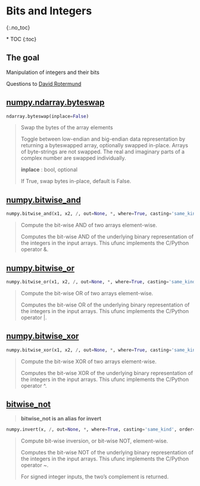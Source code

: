 # Bits and Integers​
{:.no_toc}

<nav markdown="1" class="toc-class">
* TOC
{:toc}
</nav>

## The goal

Manipulation of integers and their bits

Questions to [David Rotermund](mailto:davrot@uni-bremen.de)

## [numpy.ndarray.byteswap](https://numpy.org/doc/stable/reference/generated/numpy.ndarray.byteswap.html)

```python
ndarray.byteswap(inplace=False)
```

> Swap the bytes of the array elements
> 
> Toggle between low-endian and big-endian data representation by returning a byteswapped array, optionally swapped in-place. Arrays of byte-strings are not swapped. The real and imaginary parts of a complex number are swapped individually.
>
> **inplace** : bool, optional
> 
> If True, swap bytes in-place, default is False.


## [numpy.bitwise_and](https://numpy.org/doc/stable/reference/generated/numpy.bitwise_and.html)

```python
numpy.bitwise_and(x1, x2, /, out=None, *, where=True, casting='same_kind', order='K', dtype=None, subok=True[, signature, extobj])
```

> Compute the bit-wise AND of two arrays element-wise.
> 
> Computes the bit-wise AND of the underlying binary representation of the integers in the input arrays. This ufunc implements the C/Python operator &.


## [numpy.bitwise_or](https://numpy.org/doc/stable/reference/generated/numpy.bitwise_or.html)

```python
numpy.bitwise_or(x1, x2, /, out=None, *, where=True, casting='same_kind', order='K', dtype=None, subok=True[, signature, extobj]) 
```

>  Compute the bit-wise OR of two arrays element-wise.
>  
> Computes the bit-wise OR of the underlying binary representation of the integers in the input arrays. This ufunc implements the C/Python operator \|.

## [numpy.bitwise_xor](https://numpy.org/doc/stable/reference/generated/numpy.bitwise_xor.html)

```python
numpy.bitwise_xor(x1, x2, /, out=None, *, where=True, casting='same_kind', order='K', dtype=None, subok=True[, signature, extobj])
```

> Compute the bit-wise XOR of two arrays element-wise.
> 
> Computes the bit-wise XOR of the underlying binary representation of the integers in the input arrays. This ufunc implements the C/Python operator ^.

## [bitwise_not](https://numpy.org/doc/stable/reference/generated/numpy.invert.html)

> **bitwise_not is an alias for invert**

```python
numpy.invert(x, /, out=None, *, where=True, casting='same_kind', order='K', dtype=None, subok=True[, signature, extobj])
```

> Compute bit-wise inversion, or bit-wise NOT, element-wise.
> 
> Computes the bit-wise NOT of the underlying binary representation of the integers in the input arrays. This ufunc implements the C/Python operator ~.
> 
> For signed integer inputs, the two’s complement is returned.





